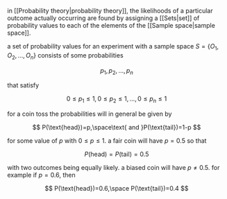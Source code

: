in [[Probability theory|probability theory]], the likelihoods of a particular outcome actually occurring are found by assigning a [[Sets|set]] of probability values to each of the elements of the [[Sample space|sample space]].

a set of probability values for an experiment with a sample space $S=\{O_1,O_2,\dots,O_n\}$ consists of some probabilities

$$
p_1,p_2,\dots,p_n
$$

that satisfy

$$
0\leq p_1\leq1,0\leq p_2\leq1,\dots,0\leq p_n\leq1
$$

for a coin toss the probabilities will in general be given by 

$$
P(\text{head})=p,\space\text{ and }P(\text{tail})=1-p
$$

for some value of $p$ with $0\leq p\leq1$. a fair coin will have $p=0.5$ so that

$$
P(\text{head})=P(\text{tail})=0.5
$$

with two outcomes being equally likely. a biased coin will have $p\neq0.5$. for example if $p=0.6$, then

$$
P(\text{head})=0.6,\space P(\text{tail})=0.4
$$

